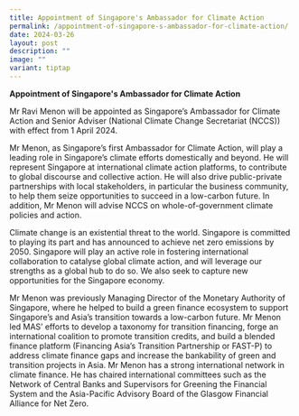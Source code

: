 ```yaml
---
title: Appointment of Singapore's Ambassador for Climate Action
permalink: /appointment-of-singapore-s-ambassador-for-climate-action/
date: 2024-03-26
layout: post
description: ""
image: ""
variant: tiptap
---
```

<p><strong>Appointment of Singapore's Ambassador for Climate Action</strong>
</p>
<p>Mr Ravi Menon will be appointed as Singapore’s Ambassador for Climate
Action and Senior Adviser (National Climate Change Secretariat (NCCS))
with effect from 1 April 2024.</p>
<p>Mr Menon, as Singapore’s first Ambassador for Climate Action, will play
a leading role in Singapore’s climate efforts domestically and beyond.
He will represent Singapore at international climate action platforms,
to contribute to global discourse and collective action. He will also drive
public-private partnerships with local stakeholders, in particular the
business community, to help them seize opportunities to succeed in a low-carbon
future. In addition, Mr Menon will advise NCCS on whole-of-government climate
policies and action.</p>
<p>Climate change is an existential threat to the world. Singapore is committed
to playing its part and has announced to achieve net zero emissions by
2050. Singapore will play an active role in fostering international collaboration
to catalyse global climate action, and will leverage our strengths as a
global hub to do so. We also seek to capture new opportunities for the
Singapore economy.</p>
<p>Mr Menon was previously Managing Director of the Monetary Authority of
Singapore, where he helped to build a green finance ecosystem to support
Singapore’s and Asia’s transition towards a low-carbon future.&nbsp;Mr
Menon led MAS’ efforts to develop a taxonomy for transition financing,
forge an international coalition to promote transition credits, and build
a blended finance platform (Financing Asia’s Transition Partnership or
FAST-P) to address climate finance gaps and increase the bankability of
green and transition projects in Asia. Mr Menon has a strong international
network in climate finance.&nbsp;He has chaired international committees
such as the Network of Central Banks and Supervisors for Greening the Financial
System and the Asia-Pacific Advisory Board of the Glasgow Financial Alliance
for Net Zero.</p>